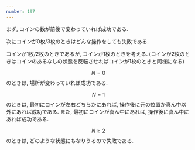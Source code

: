 ```yaml
---
number: 197
---
```

まず, コインの数が前後で変わっていれば成功である.

次にコインが0枚/3枚のときはどんな操作をしても失敗である.

コインが1枚/2枚のときであるが, コインが1枚のときを考える. (コインが2枚のときはコインのあるなしの状態を反転させればコインが1枚のときと同様になる)

$$ N = 0 $$ のときは, 場所が変わっていれば成功である.

$$ N = 1 $$ のときは, 最初にコインが左右どちらかにあれば, 操作後に元の位置か真ん中以外にあれば成功である. また, 最初にコインが真ん中にあれば, 操作後に真ん中にあれば成功である.

$$ N \geq 2 $$ のときは, どのような状態にもなりうるので失敗である.
